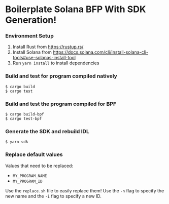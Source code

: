 # Boilerplate Solana BFP With SDK Generation!

### Environment Setup
1. Install Rust from https://rustup.rs/
2. Install Solana from https://docs.solana.com/cli/install-solana-cli-tools#use-solanas-install-tool
3. Run `yarn install` to install dependencies 

### Build and test for program compiled natively
```
$ cargo build
$ cargo test
```

### Build and test the program compiled for BPF
```
$ cargo build-bpf
$ cargo test-bpf
```

### Generate the SDK and rebuild IDL
```
$ yarn sdk
```

### Replace default values
Values that need to be replaced:
- `MY_PROGRAM_NAME`
- `MY_PROGRAM_ID`

Use the `replace.sh` file to easily replace them!
Use the `-n` flag to specify the new name and the `-i` flag to specify a new ID.